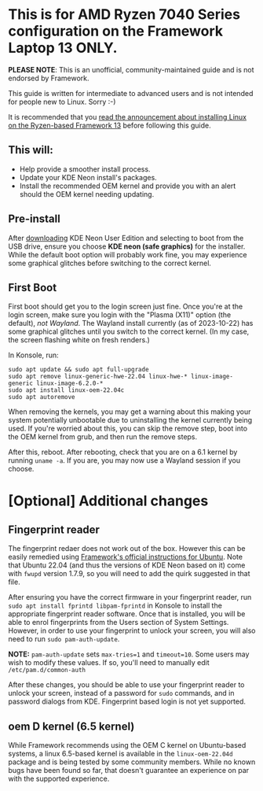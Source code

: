 # This is for AMD Ryzen 7040 Series configuration on the Framework Laptop 13 ONLY.

**PLEASE NOTE**: This is an unofficial, community-maintained guide and is not endorsed by Framework.

This guide is written for intermediate to advanced users and is not intended for people new to Linux. Sorry :-)

It is recommended that you [read the announcement about installing Linux on the Ryzen-based Framework 13](https://community.frame.work/t/announcement-linux-on-your-framework-laptop-13-amd-ryzen-7040-series/37367) before following this guide.


## This will:

- Help provide a smoother install process.
- Update your KDE Neon install's packages.
- Install the recommended OEM kernel and provide you with an alert should the OEM kernel needing updating.

## Pre-install

After [downloading](https://neon.kde.org/download) KDE Neon User Edition and selecting to boot from the USB drive, ensure you choose **KDE neon (safe graphics)** for the installer. While the default boot option will probably work fine, you may experience some graphical glitches before switching to the correct kernel.

## First Boot

First boot should get you to the login screen just fine. Once you're at the login screen, make sure you login with the "Plasma (X11)" option (the default), *not Wayland*. The Wayland install currently (as of 2023-10-22) has some graphical glitches until you switch to the correct kernel. (In my case, the screen flashing white on fresh renders.)

In Konsole, run:

```
sudo apt update && sudo apt full-upgrade
sudo apt remove linux-generic-hwe-22.04 linux-hwe-* linux-image-generic linux-image-6.2.0-*
sudo apt install linux-oem-22.04c
sudo apt autoremove
```

When removing the kernels, you may get a warning about this making your system potentially unbootable due to uninstalling the kernel currently being used. If you're worried about this, you can skip the remove step, boot into the OEM kernel from grub, and then run the remove steps.

After this, reboot. After rebooting, check that you are on a 6.1 kernel by running `uname -a`. If you are, you may now use a Wayland session if you choose.

# [Optional] Additional changes

## Fingerprint reader

The fingerprint redaer does not work out of the box. However this can be easily remedied using [Framework's official instructions for Ubuntu](https://github.com/FrameworkComputer/linux-docs/blob/main/13th-gen-fingerprint-reader-firmware.md). Note that Ubuntu 22.04 (and thus the versions of KDE Neon based on it) come with `fwupd` version 1.7.9, so you will need to add the quirk suggested in that file.

After ensuring you have the correct firmware in your fingerprint reader, run `sudo apt install fprintd libpam-fprintd` in Konsole to install the appropriate fingerprint reader software. Once that is installed, you will be able to enrol fingerprints from the Users section of System Settings. However, in order to use your fingerprint to unlock your screen, you will also need to run `sudo pam-auth-update`.

**NOTE:** `pam-auth-update` sets `max-tries=1` and `timeout=10`. Some users may wish to modify these values. If so, you'll need to manually edit `/etc/pam.d/common-auth`

After these changes, you should be able to use your fingerprint reader to unlock your screen, instead of a password for `sudo` commands, and in password dialogs from KDE. Fingerprint based login is not yet supported.


## oem D kernel (6.5 kernel)

While Framework recommends using the OEM C kernel on Ubuntu-based systems, a linux 6.5-based kernel is available in the `linux-oem-22.04d` package and is being tested by some community members. While no known bugs have been found so far, that doesn't guarantee an experience on par with the supported experience.
